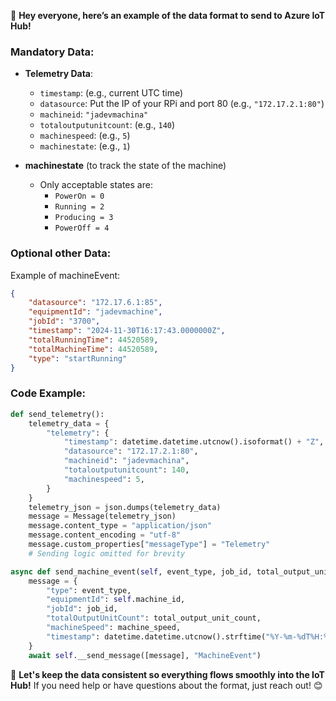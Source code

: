 :wave: **Hey everyone, here’s an example of the data format to send to Azure IoT Hub!**

### **Mandatory Data:**

- **Telemetry Data**:
    - `timestamp`: (e.g., current UTC time)
    - `datasource`: Put the IP of your RPi and port 80 (e.g., `"172.17.2.1:80"`)
    - `machineid`: `"jadevmachina"`
    - `totaloutputunitcount`: (e.g., `140`)
    - `machinespeed`: (e.g., `5`)
    - `machinestate`: (e.g., `1`)

- **machinestate** (to track the state of the machine)
    - Only acceptable states are:
        - `PowerOn = 0`
        - `Running = 2`
        - `Producing = 3`
        - `PowerOff = 4`

### **Optional other Data:**

Example of machineEvent:
```json
{
	"datasource": "172.17.6.1:85",
	"equipmentId": "jadevmachine",
	"jobId": "3700",
	"timestamp": "2024-11-30T16:17:43.0000000Z",
	"totalRunningTime": 44520589,
	"totalMachineTime": 44520589,
	"type": "startRunning"
}
```

### **Code Example**:

```python
def send_telemetry():
    telemetry_data = {
        "telemetry": {
            "timestamp": datetime.datetime.utcnow().isoformat() + "Z",
            "datasource": "172.17.2.1:80",
            "machineid": "jadevmachina",
            "totaloutputunitcount": 140,
            "machinespeed": 5,
        }
    }
    telemetry_json = json.dumps(telemetry_data)
    message = Message(telemetry_json)
    message.content_type = "application/json"
    message.content_encoding = "utf-8"
    message.custom_properties["messageType"] = "Telemetry"
    # Sending logic omitted for brevity

async def send_machine_event(self, event_type, job_id, total_output_unit_count, machine_speed):
    message = {
        "type": event_type,
        "equipmentId": self.machine_id,
        "jobId": job_id,
        "totalOutputUnitCount": total_output_unit_count,
        "machineSpeed": machine_speed,
        "timestamp": datetime.datetime.utcnow().strftime("%Y-%m-%dT%H:%M:%S.%fZ"),
    }
    await self.__send_message([message], "MachineEvent")
```

:rocket: **Let's keep the data consistent so everything flows smoothly into the IoT Hub!** If you need help or have questions about the format, just reach out! :blush:
